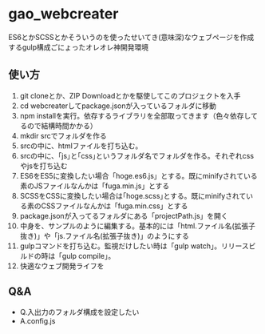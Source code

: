 # gao_webcreater
ES6とかSCSSとかそういうのを使ったせいてき(意味深)なウェブページを作成するgulp構成ごにょったオレオレ神開発環境

## 使い方
 1. git cloneとか、ZIP Downloadとかを駆使してこのプロジェクトを入手
 2. cd webcreaterしてpackage.jsonが入っているフォルダに移動
 3. npm installを実行。依存するライブラリを全部取ってきます（色々依存してるので結構時間かかる）
 4. mkdir srcでフォルダを作る
 5. srcの中に、htmlファイルを打ち込む。
 6. srcの中に、｢js｣と｢css｣というフォルダ名でフォルダを作る。それぞれcssやjsを打ち込む
 7. ES6をES5に変換したい場合「hoge.es6.js」とする。既にminifyされている素のJSファイルなんかは「fuga.min.js」とする
 8. SCSSをCSSに変換したい場合は｢hoge.scss｣とする。既にminifyされている素のCSSファイルなんかは「fuga.min.css」とする
 9. package.jsonが入ってるフォルダにある「projectPath.js」を開く
 10. 中身を、サンプルのように編集する。基本的には「html.ファイル名(拡張子抜き)」や「js.ファイル名(拡張子抜き)」のようにする
 11. gulpコマンドを打ち込む。監視だけしたい時は「gulp watch」。リリースビルドの時は「gulp compile」。
 12. 快適なウェブ開発ライフを

## Q&A
 - Q.入出力のフォルダ構成を設定したい
 - A.config.js
